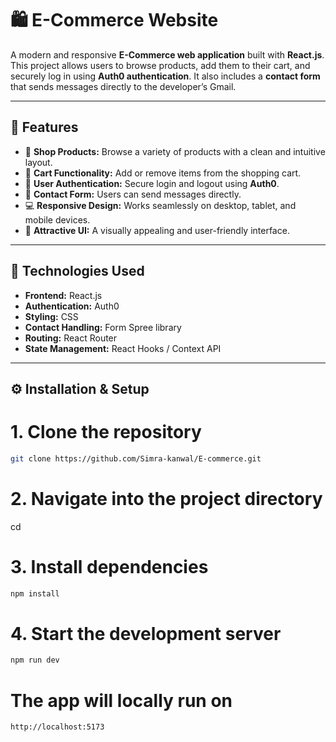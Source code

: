 # 🛍️ E-Commerce Website

A modern and responsive **E-Commerce web application** built with **React.js**.  
This project allows users to browse products, add them to their cart, and securely log in using **Auth0 authentication**. It also includes a **contact form** that sends messages directly to the developer’s Gmail.

---

## 🚀 Features

- 🛒 **Shop Products:** Browse a variety of products with a clean and intuitive layout.  
- 🧺 **Cart Functionality:** Add or remove items from the shopping cart.  
- 🔐 **User Authentication:** Secure login and logout using **Auth0**.  
- 📩 **Contact Form:** Users can send messages directly.  
- 💻 **Responsive Design:** Works seamlessly on desktop, tablet, and mobile devices.  
- 🎨 **Attractive UI:** A visually appealing and user-friendly interface.

---

## 🧰 Technologies Used

- **Frontend:**           React.js  
- **Authentication:**     Auth0  
- **Styling:** CSS 
- **Contact Handling:**   Form Spree library 
- **Routing:**            React Router  
- **State Management:**   React Hooks / Context API  

---

## ⚙️ Installation & Setup

# 1. Clone the repository
```bash
git clone https://github.com/Simra-kanwal/E-commerce.git
```

# 2. Navigate into the project directory
cd <your-repo-name>

# 3. Install dependencies
```bash
npm install
```

# 4. Start the development server
```bash
npm run dev
```
# The app will locally run on
```bash
http://localhost:5173
```

